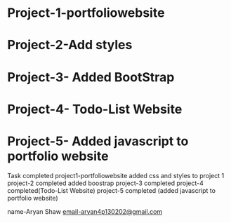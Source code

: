 # Project-1-portfoliowebsite
# Project-2-Add styles
# Project-3- Added BootStrap
# Project-4- Todo-List Website
# Project-5- Added javascript to portfolio website

Task completed
project1-portfoliowebsite
added css and styles to project 1
project-2 completed
added boostrap
project-3 completed
project-4 completed(Todo-List Website)
project-5 completed (added javascript to portfolio website)

name-Aryan Shaw
email-aryan4p130202@gmail.com
